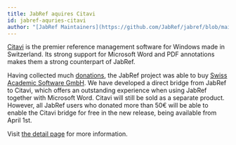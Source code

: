 ```yaml
---
title: JabRef aquires Citavi
id: jabref-aquries-citavi
author: "[JabRef Maintainers](https://github.com/JabRef/jabref/blob/main/MAINTAINERS)"
---
```


[Citavi](https://en.wikipedia.org/wiki/Citavi) is the premier reference management software for Windows made in Switzerland.
Its strong support for Microsoft Word and PDF annotations makes them a strong counterpart of JabRef.

Having collected much [donations](http://donations.jabref.org/), the JabRef project was able to buy [Swiss Academic Software GmbH](https://www.citavi.com/de/swiss-academic-software.html).
We have developed a direct bridge from JabRef to Citavi, which offers an outstanding experience when using JabRef together with Microsoft Word.
Citavi will still be sold as a separate product.
However, all JabRef users who donated more than 50€ will be able to enable the Citavi bridge for free in the new release, being available from April 1st.

Visit [the detail page](http://en.wikipedia.org/wiki/April_Fools%27_Day) for more information.

